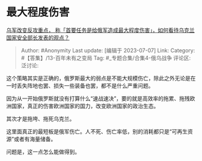 # 最大程度伤害
[乌军改变反攻重点， 称「首要任务是给俄军造成最大程度伤害」，如何看待乌克兰国家安全部长发表的观点？](https://www.zhihu.com/question/610500601/answer/3107902248)

> Author: #Anonymity
> Last update: [编辑于 2023-07-07]
> Link:
> Category: #【答集】/13-百年未有之变局
> Tag: #_专题合集/合集4-俄乌战争
> 评论区:
> 泛讨论:

这个策略其实是正确的，俄罗斯最大的弱点是不能大规模伤亡，除此之外无论是在一时丢失阵地也罢、损失一些装备也罢，都不是什么严重问题。

因为从一开始俄罗斯就没有打算什么“速战速决”，要的就是高效率的拖累、拖残欧洲国家，真正的伤害欧洲国家的国力，改变欧洲国家的政治生态。

其次才是拖垮、拖死乌克兰。

这里面真正的最短板是俄军伤亡。人不死、伤亡率低，别的消耗都只是“可再生资源”或者有海量储备。

问题是，这一点怎么能做得到。
